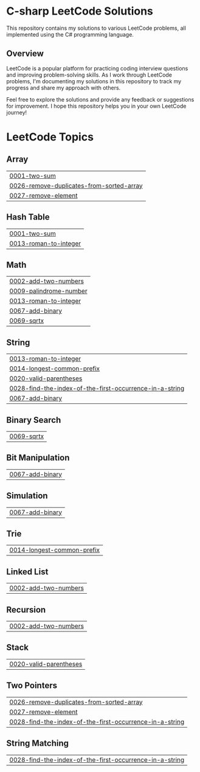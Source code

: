 # C-sharp LeetCode Solutions

This repository contains my solutions to various LeetCode problems, all implemented using the C# programming language.

## Overview

LeetCode is a popular platform for practicing coding interview questions and improving problem-solving skills. As I work through LeetCode problems, I'm documenting my solutions in this repository to track my progress and share my approach with others.

Feel free to explore the solutions and provide any feedback or suggestions for improvement. I hope this repository helps you in your own LeetCode journey!

<!---LeetCode Topics Start-->
# LeetCode Topics
## Array
|  |
| ------- |
| [0001-two-sum](https://github.com/fcimahmoud/C-sharp_LeetCode_Solutions/tree/master/0001-two-sum) |
| [0026-remove-duplicates-from-sorted-array](https://github.com/fcimahmoud/C-sharp_LeetCode_Solutions/tree/master/0026-remove-duplicates-from-sorted-array) |
| [0027-remove-element](https://github.com/fcimahmoud/C-sharp_LeetCode_Solutions/tree/master/0027-remove-element) |
## Hash Table
|  |
| ------- |
| [0001-two-sum](https://github.com/fcimahmoud/C-sharp_LeetCode_Solutions/tree/master/0001-two-sum) |
| [0013-roman-to-integer](https://github.com/fcimahmoud/C-sharp_LeetCode_Solutions/tree/master/0013-roman-to-integer) |
## Math
|  |
| ------- |
| [0002-add-two-numbers](https://github.com/fcimahmoud/C-sharp_LeetCode_Solutions/tree/master/0002-add-two-numbers) |
| [0009-palindrome-number](https://github.com/fcimahmoud/C-sharp_LeetCode_Solutions/tree/master/0009-palindrome-number) |
| [0013-roman-to-integer](https://github.com/fcimahmoud/C-sharp_LeetCode_Solutions/tree/master/0013-roman-to-integer) |
| [0067-add-binary](https://github.com/fcimahmoud/C-sharp_LeetCode_Solutions/tree/master/0067-add-binary) |
| [0069-sqrtx](https://github.com/fcimahmoud/C-sharp_LeetCode_Solutions/tree/master/0069-sqrtx) |
## String
|  |
| ------- |
| [0013-roman-to-integer](https://github.com/fcimahmoud/C-sharp_LeetCode_Solutions/tree/master/0013-roman-to-integer) |
| [0014-longest-common-prefix](https://github.com/fcimahmoud/C-sharp_LeetCode_Solutions/tree/master/0014-longest-common-prefix) |
| [0020-valid-parentheses](https://github.com/fcimahmoud/C-sharp_LeetCode_Solutions/tree/master/0020-valid-parentheses) |
| [0028-find-the-index-of-the-first-occurrence-in-a-string](https://github.com/fcimahmoud/C-sharp_LeetCode_Solutions/tree/master/0028-find-the-index-of-the-first-occurrence-in-a-string) |
| [0067-add-binary](https://github.com/fcimahmoud/C-sharp_LeetCode_Solutions/tree/master/0067-add-binary) |
## Binary Search
|  |
| ------- |
| [0069-sqrtx](https://github.com/fcimahmoud/C-sharp_LeetCode_Solutions/tree/master/0069-sqrtx) |
## Bit Manipulation
|  |
| ------- |
| [0067-add-binary](https://github.com/fcimahmoud/C-sharp_LeetCode_Solutions/tree/master/0067-add-binary) |
## Simulation
|  |
| ------- |
| [0067-add-binary](https://github.com/fcimahmoud/C-sharp_LeetCode_Solutions/tree/master/0067-add-binary) |
## Trie
|  |
| ------- |
| [0014-longest-common-prefix](https://github.com/fcimahmoud/C-sharp_LeetCode_Solutions/tree/master/0014-longest-common-prefix) |
## Linked List
|  |
| ------- |
| [0002-add-two-numbers](https://github.com/fcimahmoud/C-sharp_LeetCode_Solutions/tree/master/0002-add-two-numbers) |
## Recursion
|  |
| ------- |
| [0002-add-two-numbers](https://github.com/fcimahmoud/C-sharp_LeetCode_Solutions/tree/master/0002-add-two-numbers) |
## Stack
|  |
| ------- |
| [0020-valid-parentheses](https://github.com/fcimahmoud/C-sharp_LeetCode_Solutions/tree/master/0020-valid-parentheses) |
## Two Pointers
|  |
| ------- |
| [0026-remove-duplicates-from-sorted-array](https://github.com/fcimahmoud/C-sharp_LeetCode_Solutions/tree/master/0026-remove-duplicates-from-sorted-array) |
| [0027-remove-element](https://github.com/fcimahmoud/C-sharp_LeetCode_Solutions/tree/master/0027-remove-element) |
| [0028-find-the-index-of-the-first-occurrence-in-a-string](https://github.com/fcimahmoud/C-sharp_LeetCode_Solutions/tree/master/0028-find-the-index-of-the-first-occurrence-in-a-string) |
## String Matching
|  |
| ------- |
| [0028-find-the-index-of-the-first-occurrence-in-a-string](https://github.com/fcimahmoud/C-sharp_LeetCode_Solutions/tree/master/0028-find-the-index-of-the-first-occurrence-in-a-string) |
<!---LeetCode Topics End-->